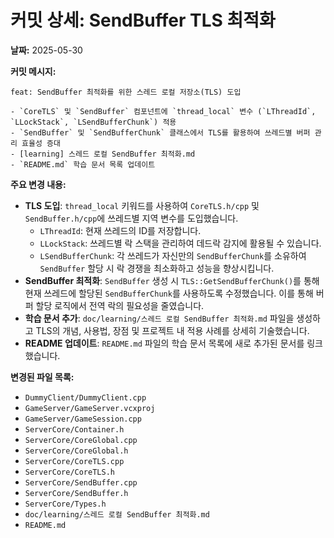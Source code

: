 # 커밋 상세: SendBuffer TLS 최적화

**날짜:** 2025-05-30

**커밋 메시지:**
```
feat: SendBuffer 최적화를 위한 스레드 로컬 저장소(TLS) 도입

- `CoreTLS` 및 `SendBuffer` 컴포넌트에 `thread_local` 변수 (`LThreadId`, `LLockStack`, `LSendBufferChunk`) 적용
- `SendBuffer` 및 `SendBufferChunk` 클래스에서 TLS를 활용하여 쓰레드별 버퍼 관리 효율성 증대
- [learning] 스레드 로컬 SendBuffer 최적화.md
- `README.md` 학습 문서 목록 업데이트
```

**주요 변경 내용:**

- **TLS 도입**: `thread_local` 키워드를 사용하여 `CoreTLS.h/cpp` 및 `SendBuffer.h/cpp`에 쓰레드별 지역 변수를 도입했습니다.
    - `LThreadId`: 현재 쓰레드의 ID를 저장합니다.
    - `LLockStack`: 쓰레드별 락 스택을 관리하여 데드락 감지에 활용될 수 있습니다.
    - `LSendBufferChunk`: 각 쓰레드가 자신만의 `SendBufferChunk`를 소유하여 `SendBuffer` 할당 시 락 경쟁을 최소화하고 성능을 향상시킵니다.
- **SendBuffer 최적화**: `SendBuffer` 생성 시 `TLS::GetSendBufferChunk()`를 통해 현재 쓰레드에 할당된 `SendBufferChunk`를 사용하도록 수정했습니다. 이를 통해 버퍼 할당 로직에서 전역 락의 필요성을 줄였습니다.
- **학습 문서 추가**: `doc/learning/스레드 로컬 SendBuffer 최적화.md` 파일을 생성하고 TLS의 개념, 사용법, 장점 및 프로젝트 내 적용 사례를 상세히 기술했습니다.
- **README 업데이트**: `README.md` 파일의 학습 문서 목록에 새로 추가된 문서를 링크했습니다.

**변경된 파일 목록:**

- `DummyClient/DummyClient.cpp`
- `GameServer/GameServer.vcxproj`
- `GameServer/GameSession.cpp`
- `ServerCore/Container.h`
- `ServerCore/CoreGlobal.cpp`
- `ServerCore/CoreGlobal.h`
- `ServerCore/CoreTLS.cpp`
- `ServerCore/CoreTLS.h`
- `ServerCore/SendBuffer.cpp`
- `ServerCore/SendBuffer.h`
- `ServerCore/Types.h`
- `doc/learning/스레드 로컬 SendBuffer 최적화.md`
- `README.md`
